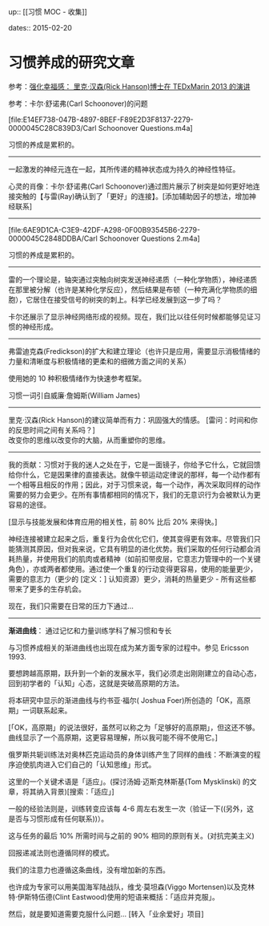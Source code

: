 up:: [[习惯 MOC - 收集]]

dates:: 2015-02-20

# 习惯养成的研究文章

参考：[强化幸福感： 里克·汉森(Rick Hanson)博士在 TEDxMarin 2013 的演讲](evernote:///view/859034/s8/46916500-dcef-48fd-8d10-13c87e013040/46916500-dcef-48fd-8d10-13c87e013040/)

参考：卡尔·舒诺弗(Carl Schoonover)的问题

[file:E14EF738-047B-4897-8BEF-F89E2D3F8137-2279-0000045C28C839D3/Carl Schoonover Questions.m4a]

习惯的养成是累积的。

---

一起激发的神经元连在一起，其所传递的精神状态成为持久的神经性特征。  

心灵的肖像：卡尔·舒诺弗(Carl Schoonover)通过图片展示了树突是如何更好地连接突触的【与雷(Ray)确认到了「更好」的连接】。[添加辅助因子的想法，增加神经联系]

---

[file:6AE9D1CA-C3E9-42DF-A298-0F00B93545B6-2279-0000045C2848DDBA/Carl Schoonover Questions 2.m4a]

习惯的养成是累积的。

---

雷的一个理论是，轴突通过突触向树突发送神经递质（一种化学物质），神经递质在那里被分解（也许是某种化学反应），然后结果是布顿（一种充满化学物质的细胞），它居住在接受信号的树突的刺上。科学已经发展到这一步了吗？  

卡尔还展示了显示神经网络形成的视频。现在，我们比以往任何时候都能够见证习惯的神经形成。

---

弗雷迪克森(Fredickson)的扩大和建立理论（也许只是应用，需要显示消极情绪的力量和清晰度与积极情绪的更柔和的细微方面之间的关系）  

使用她的 10 种积极情绪作为快速参考框架。  

习惯一词引自威廉·詹姆斯(William James)

---

里克·汉森(Rick Hanson)的建议简单而有力：巩固强大的情感。 [雷问：时间和你的反思时间之间有关系吗？]  
改变你的思维以改变你的大脑，从而重塑你的思维。

---

我的贡献：习惯对于我的迷人之处在于，它是一面镜子，你给予它什么，它就回馈给你什么，它是因果律的直接表达。就像牛顿运动定律说的那样，每一个动作都有一个相等且相反的作用；因此，对于习惯来说，每一个动作，再次采取同样的动作需要的努力会更少。在所有事情都相同的情况下，我们的无意识行为会被默认为更容易的途径。  

[显示与技能发展和体育应用的相关性，前 80% 比后 20% 来得快。]  

神经连接被建立起来之后，重复行为会优化它们，使其变得更有效率。尽管我们只能猜测其原因，但对我来说，它具有明显的进化优势。我们采取的任何行动都会消耗热量，并使用我们的肌肉或者精神（如前扣带皮层，它意志力管理中的一个关键角色），亦或两者都使用。通过使一个重复的行动变得更容易，使用的能量更少，需要的意志力（更少的 [定义：] 认知资源）更少，消耗的热量更少 - 所有这些都带来了更多的生存机会。  

现在，我们只需要在日常的压力下通过...

---

**渐进曲线**： 通过记忆和力量训练学科了解习惯和专长  

与习惯养成相关的渐进曲线也出现在成为某方面专家的过程中。参见 Ericsson 1993.  

要想跨越高原期，跃升到一个新的发展水平，我们必须走出刚刚建立的自动心态，回到初学者的「认知」心态，这就是突破高原期的方法。  

将本研究中显示的渐进曲线与约书亚·福尔( Joshua Foer)所创造的「OK，高原期」一词联系起来。  

[「OK，高原期」的说法很好，虽然可以称之为「足够好的高原期」，但这还不够。曲线显示了一个高原期，这更容易理解，所以我可能不得不使用它。]  

俄罗斯共轭训练法对奥林匹克运动员的身体训练产生了同样的曲线：不断演变的程序迫使肌肉进入它们自己的「认知思维」形式。  

这里的一个关键术语是「适应」。(探讨汤姆·迈斯克林斯基(Tom Mysklinski) 的文章，将其纳入背景)[搜索：「适应」]  

一般的经验法则是，训练转变应该每 4-6 周左右发生一次（验证一下((另外，这是否与习惯形成有任何联系))）。  

这与任务的最后 10% 所需时间与之前的 90% 相同的原则有关。(对抗完美主义)  

回报递减法则也遵循同样的模式。  

我们的注意力也遵循这条曲线，没有增加新的东西。  

也许成为专家可以用美国海军陆战队，维戈·莫坦森(Viggo Mortensen)以及克林特·伊斯特伍德(Clint Eastwood)使用的短语来概括：「适应并克服」。  

然后，就是要知道需要克服什么问题... [转入「业余爱好」项目]
